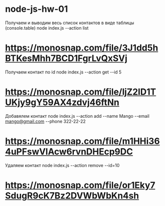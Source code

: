 # node-js-hw-01

Получаем и выводим весь список контактов в виде таблицы (console.table)
node index.js --action list

# https://monosnap.com/file/3J1dd5hBTKesMhh7BCD1FgrLvQxSVj

Получаем контакт по id
node index.js --action get --id 5

# https://monosnap.com/file/ljZ2lD1TUKjy9gY59AX4zdvj46ftNn

Добавялем контакт
node index.js --action add --name Mango --email mango@gmail.com --phone 322-22-22

# https://monosnap.com/file/m1HHi364uPFswVlAcw6rvnDHEcp9DC

Удаляем контакт
node index.js --action remove --id=10

# https://monosnap.com/file/or1Eky7SdugR9cK7Bz2DVWbWbKn4sh
